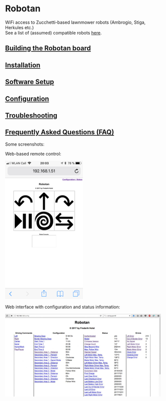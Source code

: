 # Robotan
WiFi access to Zucchetti-based lawnmower robots (Ambrogio, Stiga, Herkules etc.)  
See a list of (assumed) compatible robots <A HREF="Supported Models.md">here</A>.

<H2><A HREF="Assembly Instructions.md">Building the Robotan board</A>
<H2><A HREF="Installation.md">Installation</A></H2>
<H2><A HREF="Setup.md">Software Setup</A></H2>
<H2><A HREF="Configuration.md">Configuration</A></H2>
<H2><A HREF="Troubleshooting.md">Troubleshooting</A></H2>
<H2><A HREF="FAQ.md">Frequently Asked Questions (FAQ)</A></H2>

Some screenshots:  

Web-based remote control:

<IMG WIDTH=50% SRC="./img/web-based%20remote%20control.png">

Web interface with configuration and status information:

<IMG SRC="./img/web%20interface%20status%20configuration.jpg">
